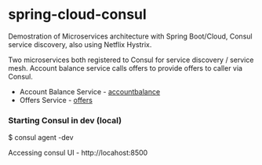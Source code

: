 # spring-cloud-consul
Demostration of Microservices architecture with Spring Boot/Cloud, Consul service discovery, also using Netflix Hystrix.

Two microservices both registered to Consul for service discovery / service mesh.
Account balance service calls offers to provide offers to caller via Consul.

* Account Balance Service - [accountbalance](https://github.com/manmohanp/microservices-demos/accountbalance)
* Offers Service - [offers](https://github.com/manmohanp/microservices-demos/offers)


### Starting Consul in dev (local)

$ consul agent -dev

Accessing consul UI - http://locahost:8500
